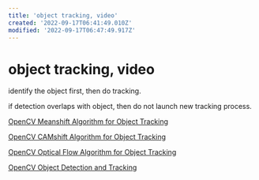 ```yaml
---
title: 'object tracking, video'
created: '2022-09-17T06:41:49.010Z'
modified: '2022-09-17T06:47:49.917Z'
---
```


# object tracking, video

identify the object first, then do tracking.

if detection overlaps with object, then do not launch new tracking process.

[OpenCV Meanshift Algorithm for Object Tracking](https://mpolinowski.github.io/docs/IoT-and-Machine-Learning/ML/2021-12-08--opencv-meanshift-tracking/2021-12-08/)

[OpenCV CAMshift Algorithm for Object Tracking](https://mpolinowski.github.io/docs/IoT-and-Machine-Learning/ML/2021-12-09--opencv-camshift-tracking/2021-12-09/)


[OpenCV Optical Flow Algorithm for Object Tracking](https://mpolinowski.github.io/docs/IoT-and-Machine-Learning/ML/2021-12-10--opencv-optical-flow-tracking/2021-12-10)

[OpenCV Object Detection and Tracking](https://mpolinowski.github.io/docs/IoT-and-Machine-Learning/ML/2021-12-07--opencv-detection-and-tracking/2021-12-07)

